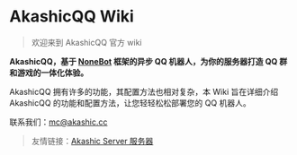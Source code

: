 # AkashicQQ Wiki

> 欢迎来到 AkashicQQ 官方 wiki

**AkashicQQ，基于 [NoneBot](https://github.com/nonebot/nonebot2) 框架的异步 QQ 机器人，为你的服务器打造 QQ 群和游戏的一体化体验。**

AkashicQQ 拥有许多的功能，其配置方法也相对复杂，本 Wiki 旨在详细介绍 AkashicQQ 的功能和配置方法，让您轻轻松松部署您的 QQ 机器人。

联系我们：[mc@akashic.cc](mailto:mc@akashic.cc)

> 友情链接：[Akashic Server 服务器](https://mc.akashic.cc)
